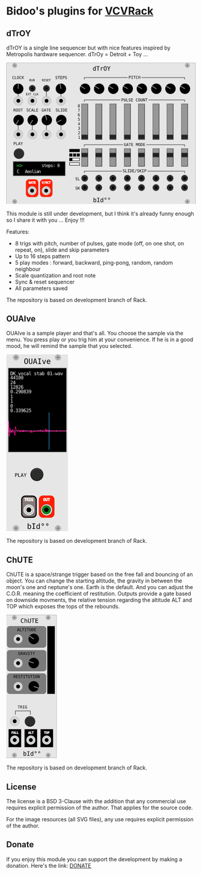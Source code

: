 # Bidoo's plugins for [VCVRack](https://vcvrack.com) 

## dTrOY 

dTrOY is a single line sequencer but with nice features inspired by Metropolis hardware sequencer.
dTrOy = Detroit + Toy ... 

![dTrOY](/images/dTrOY.png?raw=true "dTrOY")

This module is still under development, but I think it's already funny enough so I share it with you ... Enjoy !!! 

Features:
- 8 trigs with pitch, number of pulses, gate mode (off, on one shot, on repeat, on), slide and skip parameters
- Up to 16 steps pattern
- 5 play modes : forward, backward, ping-pong, random, random neighbour
- Scale quantization and root note
- Sync & reset sequencer
- All parameters saved

The repository is based on development branch of Rack.

## OUAIve 

OUAIve is a sample player and that's all. You choose the sample via the menu. You press play or you trig him at your convenience.
If he is in a good mood, he will remind the sample that you selected.

![OUAIve](/images/OUAIve.png?raw=true "OUAIve")

The repository is based on development branch of Rack.

## ChUTE 

ChUTE is a space/strange trigger based on the free fall and bouncing of an object. 
You can change the starting altitude, the gravity in between the moon's one and neptune's one. Earth is the default. 
And you can adjust the C.O.R. meaning the coefficient of restitution.
Outputs provide a gate based on downside movments, the relative tension regarding the altitude ALT and TOP which exposes the tops of the rebounds.

![ChUTE](/images/ChUTE.png?raw=true "ChUTE")

The repository is based on development branch of Rack.

## License

The license is a BSD 3-Clause with the addition that any commercial use requires explicit permission of the author. That applies for the source code.

For the image resources (all SVG files), any use requires explicit permission of the author.

## Donate

If you enjoy this module you can support the development by making a donation. Here's the link: [DONATE](https://paypal.me/sebastienbouffier)
